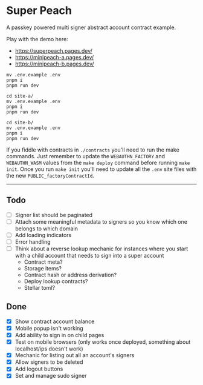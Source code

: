 # Super Peach

A passkey powered multi signer abstract account contract example.

Play with the demo here:
- https://superpeach.pages.dev/
- https://minipeach-a.pages.dev/
- https://minipeach-b.pages.dev/

```
mv .env.example .env
pnpm i
pnpm run dev
```

```
cd site-a/
mv .env.example .env
pnpm i
pnpm run dev
```

```
cd site-b/
mv .env.example .env
pnpm i
pnpm run dev
```

If you fiddle with contracts in `./contracts` you'll need to run the make commands. Just remember to update the `WEBAUTHN_FACTORY` and `WEBAUTHN_WASM` values from the `make deploy` command before running `make init`. Once you run `make init` you'll need to update all the `.env` site files with the new `PUBLIC_factoryContractId`. 

---

## Todo
- [ ] Signer list should be paginated
- [ ] Attach some meaningful metadata to signers so you know which one belongs to which domain
- [ ] Add loading indicators
- [ ] Error handling
- [ ] Think about a reverse lookup mechanic for instances where you start with a child account that needs to sign into a super account
    - Contract meta?
    - Storage items?
    - Contract hash or address derivation?
    - Deploy lookup contracts?
    - Stellar toml?

## Done
- [x] Show contract account balance
- [x] Mobile popup isn't working
- [x] Add ability to sign in on child pages
- [x] Test on mobile browsers (only works once deployed, something about localhost/ips doesn't work)
- [x] Mechanic for listing out all an account's signers
- [x] Allow signers to be deleted
- [x] Add logout buttons
- [x] Set and manage sudo signer
